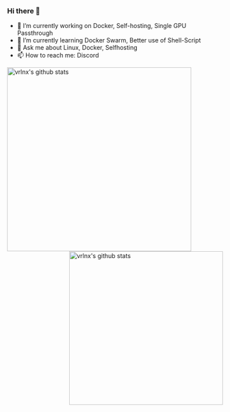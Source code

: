 ### Hi there 👋

<!--
**Stetsed/Stetsed** is a ✨ _special_ ✨ repository because its `README.md` (this file) appears on your GitHub profile.

Here are some ideas to get you started:
-->
- 🔭 I’m currently working on Docker, Self-hosting, Single GPU Passthrough
- 🌱 I’m currently learning Docker Swarm, Better use of Shell-Script
- 💬 Ask me about Linux, Docker, Selfhosting
- 📫 How to reach me: Discord
<!--
- 😄 Pronouns: ...
- ⚡ Fun fact: ...
-->

<img align="left" width="430" height="auto" alt="vrlnx's github stats" src="https://github-readme-stats.vercel.app/api?username=stetsed&hide_border=true&title_color=0ff54c&icon_color=0ff54c&text_color=c9d1d9&bg_color=0d1117&show_icons=true;count_private=true&amp;include_all_commits=true">

<img align="right" width="359" height="auto" alt="vrlnx's github stats" src="https://github-readme-stats.vercel.app/api/top-langs/?username=stetsed&hide_border=true&title_color=0ff54c&icon_color=0ff54c&text_color=c9d1d9&bg_color=0d1117&layout=compact&amp;show_icons=true&amp;">

